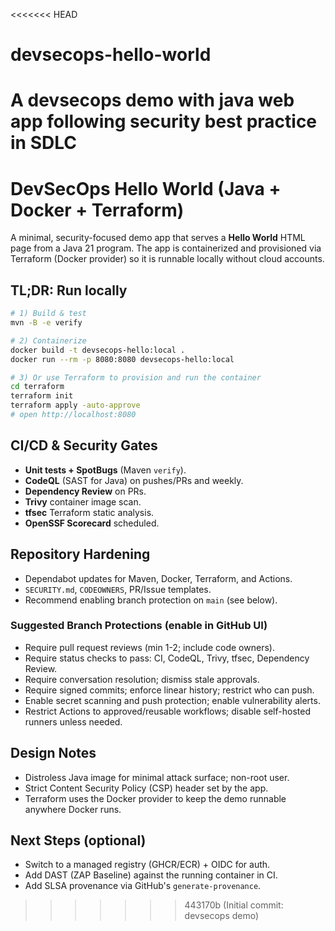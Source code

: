 <<<<<<< HEAD
# devsecops-hello-world
A devsecops demo with java web app following security best practice in SDLC
=======
# DevSecOps Hello World (Java + Docker + Terraform)

A minimal, security-focused demo app that serves a **Hello World** HTML page from a Java 21 program.
The app is containerized and provisioned via Terraform (Docker provider) so it is runnable locally without cloud accounts.

## TL;DR: Run locally

```bash
# 1) Build & test
mvn -B -e verify

# 2) Containerize
docker build -t devsecops-hello:local .
docker run --rm -p 8080:8080 devsecops-hello:local

# 3) Or use Terraform to provision and run the container
cd terraform
terraform init
terraform apply -auto-approve
# open http://localhost:8080
```

## CI/CD & Security Gates

- **Unit tests + SpotBugs** (Maven `verify`).
- **CodeQL** (SAST for Java) on pushes/PRs and weekly.
- **Dependency Review** on PRs.
- **Trivy** container image scan.
- **tfsec** Terraform static analysis.
- **OpenSSF Scorecard** scheduled.

## Repository Hardening

- Dependabot updates for Maven, Docker, Terraform, and Actions.
- `SECURITY.md`, `CODEOWNERS`, PR/Issue templates.
- Recommend enabling branch protection on `main` (see below).

### Suggested Branch Protections (enable in GitHub UI)
- Require pull request reviews (min 1-2; include code owners).
- Require status checks to pass: CI, CodeQL, Trivy, tfsec, Dependency Review.
- Require conversation resolution; dismiss stale approvals.
- Require signed commits; enforce linear history; restrict who can push.
- Enable secret scanning and push protection; enable vulnerability alerts.
- Restrict Actions to approved/reusable workflows; disable self-hosted runners unless needed.

## Design Notes

- Distroless Java image for minimal attack surface; non-root user.
- Strict Content Security Policy (CSP) header set by the app.
- Terraform uses the Docker provider to keep the demo runnable anywhere Docker runs.

## Next Steps (optional)
- Switch to a managed registry (GHCR/ECR) + OIDC for auth.
- Add DAST (ZAP Baseline) against the running container in CI.
- Add SLSA provenance via GitHub's `generate-provenance`.
>>>>>>> 443170b (Initial commit: devsecops demo)
